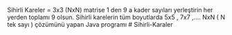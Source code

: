 Sihirli Kareler = 3x3 (NxN) matrise 1 den 9 a kader sayıları yerleştirin her yerden toplamı 9 olsun.
Sihirli karelerin tüm boyutlarda 5x5 , 7x7 ,....  NxN ( N tek sayı ) çözümünü yapan Java programı
#   S i h i r l i - K a r a l e r  
 